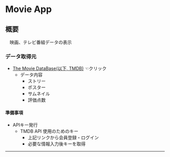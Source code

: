 # Movie App

## 概要
　映画、テレビ番組データの表示

### データ取得元
* [The Movie DataBase(以下, TMDB)](https://developers.themoviedb.org/3) ☜クリック
  * データ内容
    * ストリー
    * ポスター
    * サムネイル
    * 評価点数

#### 準備事項
* APIキー発行
  * TMDB API 使用のためのキー
    * 上記リンクから会員登録・ログイン
    * 必要な情報入力後キーを取得

<hr/>